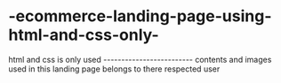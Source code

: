 # -ecommerce-landing-page-using-html-and-css-only-
html and css is only used ------------------------- contents and images used in this landing page belongs to there respected user 
